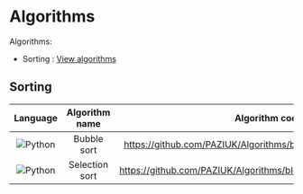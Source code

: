 # Algorithms 

Algorithms:
  - Sorting : [View algorithms]()

## Sorting
| Language                                                          | Algorithm name                      | Algorithm code link                                                           | Time complexity | Space complexity |
| :-:                                                               | :-:                                 | :-:                                                                           | :-:             | :-:              |
| ![Python](https://img.icons8.com/fluency/24/python.png)           | Bubble sort                         | https://github.com/PAZIUK/Algorithms/blob/main/Python/bubble_sort.py          | O(N^2)          | O(1)             |
| ![Python](https://img.icons8.com/fluency/24/python.png)           | Selection sort                      | https://github.com/PAZIUK/Algorithms/blob/main/Python/selection_sort.py       | O(N^2)          | O(1)             |
